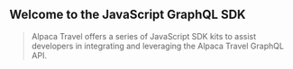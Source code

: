 ## Welcome to the JavaScript GraphQL SDK

> Alpaca Travel offers a series of JavaScript SDK kits to assist developers in
> integrating and leveraging the Alpaca Travel GraphQL API.
